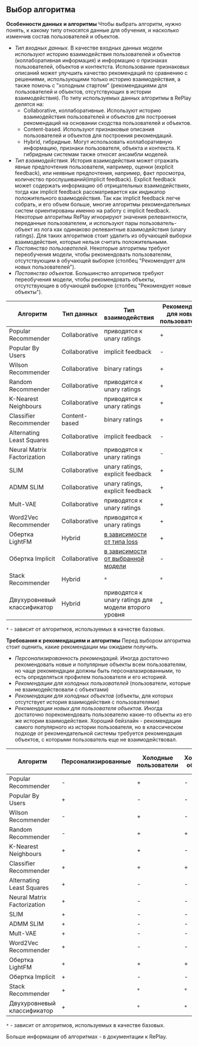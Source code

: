 ## Выбор алгоритма

**Особенности данных и алгоритмы**
Чтобы выбрать алгоритм, нужно понять, к какому типу относятся данные для обучения, и насколько изменчив состав пользователей и объектов.  
- _Тип входных данных._ В качестве входных данных модели используют историю взаимодействия пользователей и объектов (коллаборативная информация) и информацию о признаках пользователей, объектов и контектста.
Использование признаковых описаний может улучшить качество рекомендаций по сравнению с решениями, использующими только историю взаимодействия, а также помочь с "холодным стартом" (рекомендациями для пользователей и объектов, отсутствующих в истории взаимодействия).
По типу используемых данных алгоритмы в RePlay делятся на:
    - Collaborative, коллаборативные. Используют историю взаимодействия пользователей и объектов для построения рекомендаций на основании сходства пользователей и объектов. 
    - Content-based. Используют признаковые описания пользователей и объектов для построения рекомендаций.
    - Hybrid, гибридные. Могут использовать коллаборативную информацию, признаки пользователя, объекта и контекста. К гибридным системам также относят ансамбли моделей.
- _Тип взаимодействия._ История взаимодействия может отражать явные предпочтения пользователя, например, оценки (explicit feedback), или неявные предпочтения, например, факт просмотра, количество прослушиваний(implicit feedback). 
    Explicit feedback может содержать информацию об отрицательных взаимодействиях, тогда как implicit feedback рассматривается как индикатор положительного взаимодействия. Так как implicit feedback легче собрать, и его объем больше, многие алгоритмы рекомендательных систем ориентированы именно на работу с implicit feedback.
    Некоторые алгоритмы RePlay игнорируют значения релевантности, переданные пользователем, и используют пары пользователь-объект из лога как одинаково релевантные взаимодействия (unary ratings). Для таких алгоритмов стоит удалить из обучающей выборки взаимодействия, которые нельзя считать положительными.
- _Постоянство пользователей._
 Некоторые алгоритмы требуют переобучения модели, чтобы рекомендовать пользователям, отсутствующим в обучающей выборке (столбец "Рекомендует для новых пользователей"). 
- _Постоянство объектов._
 Большинство алгоритмов требуют переобучения модели, чтобы рекомендовать объекты, отсутствующие в обучающей выборке (столбец "Рекомендует новые объекты").

| Алгоритм       | Тип данных          | Тип взаимодействия | Рекомендует для новых пользователей | Рекомендует новые объекты |
| ---------------|--------------|-------|-------|-------|
|Popular Recommender        |Collaborative    | приводятся к unary ratings             | + | - |
|Popular By Users           |Collaborative    | implicit feedback                      | - | - |
|Wilson Recommender         |Collaborative    | binary ratings                         | + | - |
|Random Recommender         |Collaborative    | приводятся к unary ratings             | + | + |
|K-Nearest Neighbours       |Collaborative    | приводятся к unary ratings             | + | - |
|Classifier Recommender     |Content-based    | binary ratings                         | + | + |
|Alternating Least Squares  |Collaborative    | implicit feedback                      | - | - |
|Neural Matrix Factorization|Collaborative    | приводятся к unary ratings             | - | - |
|SLIM                       |Collaborative    | unary ratings, explicit feedback       | + | - |
|ADMM SLIM                  |Collaborative    | unary ratings, explicit feedback       | + | - |
|Mult-VAE                   |Collaborative    | приводятся к unary ratings             | + | - |
|Word2Vec Recommender       |Collaborative    | приводятся к unary ratings             | + | - |
|Обертка LightFM            |Hybrid           | [в зависимости от типа loss](https://making.lyst.com/lightfm/docs/lightfm.html#lightfm)       | + | + |
|Обертка Implicit           |Collaborative    | [в зависимости от выбранной модели](https://implicit.readthedocs.io/en/latest/index.html)    | - | - |
|Stack Recommender          |Hybrid           | `*`  | `*` | `*` |
|Двухуровневый классификатор|Hybrid           | приводятся к unary ratings для модели второго уровня    | `*` | `*` |

`*` - зависит от алгоритмов, используемых в качестве базовых. 

**Требования к рекомендациям и алгоритмы**
Перед выбором алгоритма стоит оценить, какие рекомендации мы ожидаем получить. 
* _Персонализированность рекомендаций._ Иногда достаточно рекомендовать новые и популярные объекты всем пользователям, но чаще рекомендации должны быть персоналазированными, то есть определяться профилем пользователя и его историей.  
* _Рекомендации для холодных пользователей_ (пользователи, которые не взаимодействовали с объектами)
* _Рекомендации для холодных объектов_ (объекты, для которых отсутствует история взаимодействия с пользователями)
* _Рекомендации новых для пользователя объектов._ Иногда достаточно порекомендовать пользователю какие-то объекты 
из его же истории взаимодействия. Хороший бейзлайн - рекомендации самого популярного из истории пользователя, но в классическом подходе от рекомендательной системы требуется рекомендация объектов, с которыми пользователь еще не взаимодействовал.

| Алгоритм       | Персонализированные | Холодные пользователи | Холодные объекты |  Новые объекты для пользователя |
| ---------------|--------------|-------|-------|-------|
|Popular Recommender          | - | + | - | + |
|Popular By Users             | + | - | - | - |
|Wilson Recommender           | - | + | - | + |
|Random Recommender           | - | + | + | + |
|K-Nearest Neighbours         | + | + | - | + |
|Classifier Recommender       | + | + | + | + |
|Alternating Least Squares    | + | - | - | + |
|Neural Matrix Factorization  | + | - | - | + |
|SLIM                         | + | - | - | + |
|ADMM SLIM                    | + | - | - | + |
|Mult-VAE                     | + | - | - | + |
|Word2Vec Recommender         | + | - | - | + |
|Обертка LightFM              | + | + | + | + |
|Обертка Implicit             | + | - | - | + |
|Stack Recommender            | + | `*` | `*` | `*` |
|Двухуровневый классификатор  | + | `*` | `*` | `*` |

`*` - зависит от алгоритмов, используемых в качестве базовых.

Больше информации об алгоритмах - в документации к RePlay.
